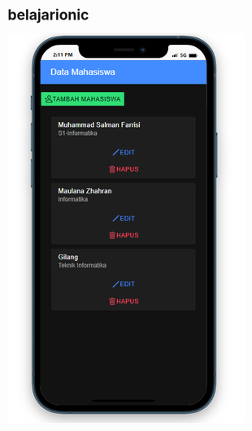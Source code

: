 # belajarionic
![alt text](https://github.com/muhammadsalmanfarrisi/belajarionic/blob/master/Tampilan%20Aplikasi/Screenshot%202023-11-13%20141122.png)

